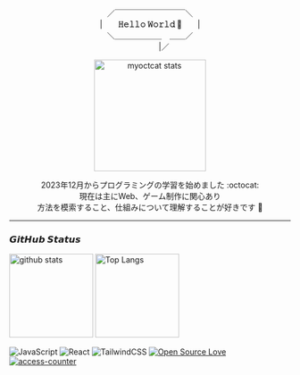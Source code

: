 <div align="center">

／￣￣￣￣￣￣￣￣￣＼  
|　　**𝙷𝚎𝚕𝚕𝚘 𝚆𝚘𝚛𝚕𝚍 🚀**　　|  
＼＿＿＿＿＿＿　＿＿／  
   　 　　 |／  
        
<a href="https://myoctocat.com/"><img alt="myoctcat stats" height="200px" src="https://github.com/kagomen/kagomen/assets/154225199/ca01b64c-7a2b-43db-a1e9-c013bb6ce4d9"></a>  


2023年12月からプログラミングの学習を始めました :octocat:  
現在は主にWeb、ゲーム制作に関心あり  
方法を模索すること、仕組みについて理解することが好きです 🐌

</div>

---

### 𝙂𝙞𝙩𝙃𝙪𝙗 𝙎𝙩𝙖𝙩𝙪𝙨

<p align="left"> 
 <img alt="github stats" height="150px" src="https://github-readme-stats.vercel.app/api?username=kagomen&hide_title=true&text_color=777&bg_color=00000000&theme=gotham" />
 <img alt="Top Langs" height="150px" src="https://github-readme-stats.vercel.app/api/top-langs/?username=kagomen&layout=compact&show_icons=true&card_width=382&title_color=777&text_color=777&bg_color=00000000&theme=gotham" />
</p>

![JavaScript](https://img.shields.io/badge/-JavaScript-F7DF1E.svg?logo=javascript&logoColor=fff&textColor=fff)
![React](https://img.shields.io/badge/-React-61DAFB.svg?logo=react&logoColor=fff)
![TailwindCSS](https://img.shields.io/badge/-Tailwind_CSS-06B6D4.svg?logo=tailwindcss&logoColor=fff)
[![Open Source Love](https://badges.frapsoft.com/os/v2/open-source.svg?v=103)](https://github.com/ellerbrock/open-source-badges/)
[![access-counter](https://hits.sh/github.com/kagomen.svg?view=today-total&label=Today%20%2F%20Total&color=00c6c4&labelColor=999)](https://hits.sh/github.com/kagomen/)
